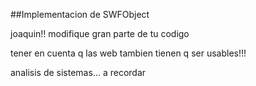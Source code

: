 ##Implementacion de SWFObject

joaquin!! modifique gran parte de tu codigo

tener en cuenta q las web tambien tienen q ser usables!!!

analisis de sistemas... a recordar  